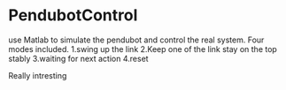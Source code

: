 # PendubotControl
use Matlab to simulate the pendubot and control the real system.
Four modes included.
1.swing up the link
2.Keep one of the link stay on the top stably
3.waiting for next action
4.reset

Really intresting
